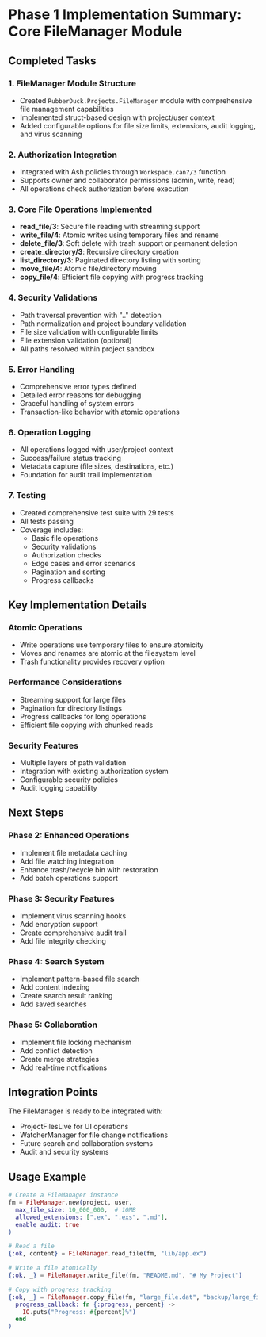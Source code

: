 # Phase 1 Implementation Summary: Core FileManager Module

## Completed Tasks

### 1. FileManager Module Structure
- Created `RubberDuck.Projects.FileManager` module with comprehensive file management capabilities
- Implemented struct-based design with project/user context
- Added configurable options for file size limits, extensions, audit logging, and virus scanning

### 2. Authorization Integration
- Integrated with Ash policies through `Workspace.can?/3` function
- Supports owner and collaborator permissions (admin, write, read)
- All operations check authorization before execution

### 3. Core File Operations Implemented
- **read_file/3**: Secure file reading with streaming support
- **write_file/4**: Atomic writes using temporary files and rename
- **delete_file/3**: Soft delete with trash support or permanent deletion
- **create_directory/3**: Recursive directory creation
- **list_directory/3**: Paginated directory listing with sorting
- **move_file/4**: Atomic file/directory moving
- **copy_file/4**: Efficient file copying with progress tracking

### 4. Security Validations
- Path traversal prevention with ".." detection
- Path normalization and project boundary validation
- File size validation with configurable limits
- File extension validation (optional)
- All paths resolved within project sandbox

### 5. Error Handling
- Comprehensive error types defined
- Detailed error reasons for debugging
- Graceful handling of system errors
- Transaction-like behavior with atomic operations

### 6. Operation Logging
- All operations logged with user/project context
- Success/failure status tracking
- Metadata capture (file sizes, destinations, etc.)
- Foundation for audit trail implementation

### 7. Testing
- Created comprehensive test suite with 29 tests
- All tests passing
- Coverage includes:
  - Basic file operations
  - Security validations
  - Authorization checks
  - Edge cases and error scenarios
  - Pagination and sorting
  - Progress callbacks

## Key Implementation Details

### Atomic Operations
- Write operations use temporary files to ensure atomicity
- Moves and renames are atomic at the filesystem level
- Trash functionality provides recovery option

### Performance Considerations
- Streaming support for large files
- Pagination for directory listings
- Progress callbacks for long operations
- Efficient file copying with chunked reads

### Security Features
- Multiple layers of path validation
- Integration with existing authorization system
- Configurable security policies
- Audit logging capability

## Next Steps

### Phase 2: Enhanced Operations
- Implement file metadata caching
- Add file watching integration
- Enhance trash/recycle bin with restoration
- Add batch operations support

### Phase 3: Security Features
- Implement virus scanning hooks
- Add encryption support
- Create comprehensive audit trail
- Add file integrity checking

### Phase 4: Search System
- Implement pattern-based file search
- Add content indexing
- Create search result ranking
- Add saved searches

### Phase 5: Collaboration
- Implement file locking mechanism
- Add conflict detection
- Create merge strategies
- Add real-time notifications

## Integration Points

The FileManager is ready to be integrated with:
- ProjectFilesLive for UI operations
- WatcherManager for file change notifications
- Future search and collaboration systems
- Audit and security systems

## Usage Example

```elixir
# Create a FileManager instance
fm = FileManager.new(project, user, 
  max_file_size: 10_000_000,  # 10MB
  allowed_extensions: [".ex", ".exs", ".md"],
  enable_audit: true
)

# Read a file
{:ok, content} = FileManager.read_file(fm, "lib/app.ex")

# Write a file atomically
{:ok, _} = FileManager.write_file(fm, "README.md", "# My Project")

# Copy with progress tracking
{:ok, _} = FileManager.copy_file(fm, "large_file.dat", "backup/large_file.dat",
  progress_callback: fn {:progress, percent} ->
    IO.puts("Progress: #{percent}%")
  end
)
```
